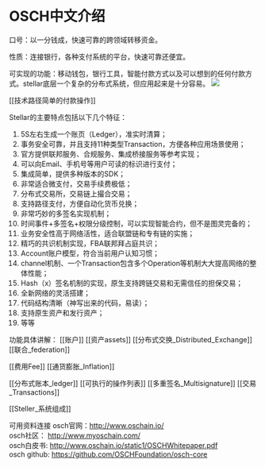 # OSCH中文介绍
口号：以一分钱成，快速可靠的跨领域转移资金。

性质：连接银行，各种支付系统的平台，快速可靠还便宜。

可实现的功能：移动钱包，银行工具，智能付款方式以及可以想到的任何付款方式。stellar底层一个复杂的分布式系统，但应用起来是十分容易。
![](1.jpg)

[[技术路径简单的付款操作]]

Stellar的主要特点包括以下几个特征：
1. 5S左右生成一个账页（Ledger），准实时清算；
2. 事务安全可靠，并且支持11种类型Transaction，方便各种应用场景使用；
3. 官方提供联邦服务、合规服务、集成桥接服务等参考实现；
4. 可以向Email、手机号等用户可读的标识进行支付；
5. 集成简单，提供多种版本的SDK；
6. 非常适合微支付，交易手续费极低；
7. 分布式交易所，交易链上撮合交易；
8. 支持路径支付，方便自动化货币兑换；
9. 非常巧妙的多签名实现机制；
10. 时间事件+多签名+权限分级控制，可以实现智能合约，但不是图灵完备的；
11. 业务安全性高于网络活性，适合联盟链和专有链的实施；
12. 精巧的共识机制实现，FBA联邦拜占庭共识；
13. Account账户模型，符合当前用户认知习惯；
14. channel机制、一个Transaction包含多个Operation等机制大大提高网络的整体性能；
15. Hash（x）签名机制的实现，原生支持跨链交易和无需信任的担保交易；
16. 全新网络的灵活搭建；
17. 代码结构清晰（神写出来的代码，易读）；
18. 支持原生资产和发行资产；
19. 等等

功能具体讲解：
[[账户]]
[[资产assets]]
[[分布式交换_Distributed_Exchange]]
[[联合_federation]]

[[费用Fee]]
[[通货膨胀_Inflation]]

[[分布式账本_ledger]]
[[可执行的操作列表]]
[[多重签名_Multisignature]]
[[交易_Transactions]]

[[Steller_系统组成]]

可用资料连接
osch官网：http://www.oschain.io/  
osch社区： http://www.myoschain.com/  
osch白皮书: http://www.oschain.io/static1/OSCHWhitepaper.pdf  
osch github: https://github.com/OSCHFoundation/osch-core  
